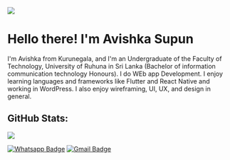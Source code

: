 [![](https://visitcount.itsvg.in/api?id=Achinit99&icon=0&color=0)](https://visitcount.itsvg.in)



# Hello there! I'm Avishka Supun

I'm Avishka from Kurunegala, and I'm an Undergraduate of the Faculty of Technology, University of Ruhuna in Sri Lanka (Bachelor of information communication technology Honours). I do WEb app Development. I enjoy learning languages and frameworks like Flutter and React Native and working in WordPress. I also enjoy wireframing, UI, UX, and design in general.



## GitHub Stats:

![](https://github-profile-summary-cards.vercel.app/api/cards/profile-details?username=Avishkasj&theme=vue)

[![Whatsapp Badge](https://img.shields.io/badge/WhatsApp-075e54?style=flat-square&logo=whatsapp&logoColor=white&link=https://wa.me/+94762697156)](https://wa.me/+94771637551)
[![Gmail Badge](https://img.shields.io/badge/Gmail-db4437?style=flat-square&logo=Gmail&logoColor=white&link=mailto:asupunjayasooriya@gmail.com)](mailto:asupunjayasooriya@gmail.com)



